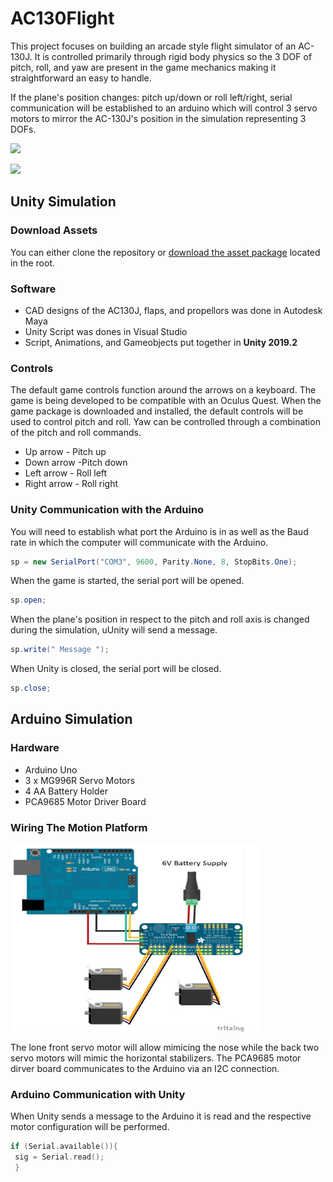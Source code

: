 # AC130Flight
This  project focuses on building an arcade style flight simulator of an AC-130J. It is controlled primarily through rigid body physics so the 3 DOF of pitch, roll, and yaw are present in the game mechanics making it straightforward an easy to handle. 

If the plane's position changes: pitch up/down or roll left/right, serial communication will be established to an arduino which will control 3 servo motors to mirror the AC-130J's position in the simulation representing 3 DOFs. 

![](https://github.com/darrentran33/AC130Flight/blob/master/Screenshots/legoplane.gif)

![](https://github.com/darrentran33/AC130Flight/blob/master/Screenshots/unityplane.gif)

## Unity Simulation

### Download Assets

You can either clone the repository or [download the asset package](https://github.com/darrentran33/AC130Flight/tree/master/Assets) located in the root.

### Software

 * CAD designs of the AC130J, flaps, and propellors was done in Autodesk Maya
 * Unity Script was dones in Visual Studio
 * Script, Animations, and Gameobjects put together in **Unity 2019.2**

### Controls

The default game controls function around the arrows on a keyboard. The game is being developed to be compatible with an Oculus Quest.
When the game package is downloaded and installed, the default controls will be used to control pitch and roll. Yaw can be controlled through a combination of the pitch and roll commands.

  * Up arrow - Pitch up
  * Down arrow -Pitch down
  * Left arrow - Roll left
  * Right arrow - Roll right
  
### Unity Communication with the Arduino

You will need to establish what port the Arduino is in as well as the Baud rate in which the computer will communicate with the Arduino.

``` C#
sp = new SerialPort("COM3", 9600, Parity.None, 8, StopBits.One);
```

When the game is started, the serial port will be opened.

``` C#
sp.open;
```

When the plane's position in respect to the pitch and roll axis is changed during the simulation, uUnity will send a message.

``` C#
sp.write(" Message ");
```

When Unity is closed, the serial port will be closed.

``` C#
sp.close;
```

## Arduino Simulation

### Hardware

* Arduino Uno
* 3 x MG996R Servo Motors
* 4 AA Battery Holder
* PCA9685 Motor Driver Board

### Wiring The Motion Platform

<img src="https://github.com/darrentran33/AC130Flight/blob/master/Screenshots/Circuit%20Schmatic.JPG" width="400" height="300">

The lone front servo motor will allow mimicing the nose while the back two servo motors will mimic the horizontal stabilizers. The PCA9685 motor dirver board communicates to the Arduino via an I2C connection.


### Arduino Communication with Unity

When Unity sends a message to the Arduino it is read and the respective motor configuration will be performed.

```C++
if (Serial.available()){
 sig = Serial.read();
 }
```



